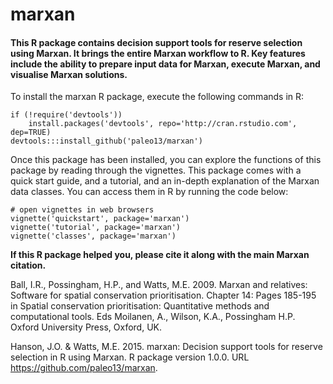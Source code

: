 marxan
============

#### This R package contains decision support tools for reserve selection using Marxan. It brings the entire Marxan workflow to R. Key features include the ability to prepare input data for Marxan, execute Marxan, and visualise Marxan solutions.


To install the marxan R package, execute the following commands in R:

```
if (!require('devtools'))
	install.packages('devtools', repo='http://cran.rstudio.com', dep=TRUE)
devtools:::install_github('paleo13/marxan')
```

Once this package has been installed, you can explore the functions of this package by reading through the vignettes. This package comes with a quick start guide, and a tutorial, and an in-depth explanation of the Marxan data classes. You can access them in R by running the code below:

```
# open vignettes in web browsers
vignette('quickstart', package='marxan')
vignette('tutorial', package='marxan')
vignette('classes', package='marxan')
```

**If this R package helped you, please cite it along with the main Marxan citation.**

Ball, I.R., Possingham, H.P., and Watts, M.E. 2009. Marxan and relatives: Software for spatial conservation prioritisation. Chapter 14: Pages 185-195 in Spatial conservation prioritisation:   Quantitative methods and computational tools. Eds Moilanen, A., Wilson, K.A., Possingham H.P. Oxford University Press, Oxford, UK. 

Hanson, J.O. & Watts, M.E. 2015. marxan: Decision support tools for reserve selection in R using Marxan. R package version 1.0.0. URL https://github.com/paleo13/marxan.
